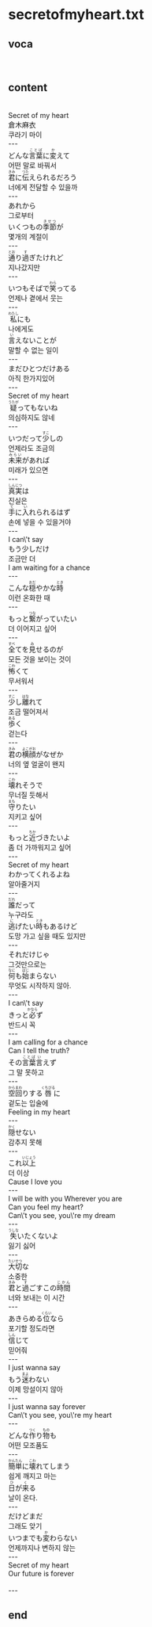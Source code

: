<h1>secretofmyheart.txt</h1>
<h2>voca</h2><br>
<h2>content</h2><br>
Secret of my heart<br>
倉木麻衣<br>
쿠라기 마이<br>
---<br>
どんな<Ruby><rb>言葉</rb><rt>ことば</rt></Ruby>に<Ruby><rb>変</rb><rt>か</rt></Ruby>えて<br>
어떤 말로 바꿔서<br>
<Ruby><rb>君</rb><rt>きみ</rt></Ruby>に<Ruby><rb>伝</rb><rt>つた</rt></Ruby>えられるだろう<br>
너에게 전달할 수 있을까<br>
---<br>
あれから<br>
그로부터<br>
いくつもの<Ruby><rb>季節</rb><rt>きせつ</rt></Ruby>が<br>
몇개의 계절이<br>
---<br>
<Ruby><rb>通</rb><rt>とお</rt></Ruby>り<Ruby><rb>過</rb><rt>す</rt></Ruby>ぎたけれど<br>
지나갔지만<br>
---<br>
いつもそばで<Ruby><rb>笑</rb><rt>わら</rt></Ruby>ってる<br>
언제나 곁에서 웃는<br>
---<br>
<Ruby><rb>私</rb><rt>わたし</rt></Ruby>にも<br>
나에게도<br>
<Ruby><rb>言</rb><rt>い</rt></Ruby>えないことが<br>
말할 수 없는 일이<br>
---<br>
まだひとつだけある<br>
아직 한가지있어<br>
---<br>
Secret of my heart<br>
<Ruby><rb>疑</rb><rt>うたが</rt></Ruby>ってもないね<br>
의심하지도 않네<br>
---<br>
いつだって<Ruby><rb>少</rb><rt>すこ</rt></Ruby>しの<br>
언제라도 조금의<br>
<Ruby><rb>未来</rb><rt>みらい</rt></Ruby>があれば<br>
미래가 있으면<br>
---<br>
<Ruby><rb>真実</rb><rt>しんじつ</rt></Ruby>は<br>
진실은<br>
<Ruby><rb>手</rb><rt>て</rt></Ruby>に<Ruby><rb>入</rb><rt>い</rt></Ruby>れられるはず<br>
손에 넣을 수 있을거야<br>
---<br>
I can\'t say<br>
もう少しだけ<br>
조금만 더<br>
I am waiting for a chance<br>
---<br>
こんな<Ruby><rb>穏</rb><rt>おだ</rt></Ruby>やかな<Ruby><rb>時</rb><rt>とき</rt></Ruby><br>
이런 온화한 때<br>
---<br>
もっと<Ruby><rb>繋</rb><rt>つな</rt></Ruby>がっていたい<br>
더 이어지고 싶어<br>
---<br>
<Ruby><rb>全</rb><rt>すべ</rt></Ruby>てを<Ruby><rb>見</rb><rt>み</rt></Ruby>せるのが<br>
모든 것을 보이는 것이<br>
<Ruby><rb>怖</rb><rt>こわ</rt></Ruby>くて<br>
무서워서<br>
---<br>
<Ruby><rb>少</rb><rt>すこ</rt></Ruby>し<Ruby><rb>離</rb><rt>はな</rt></Ruby>れて<br>
조금 떨어져서<br>
<Ruby><rb>歩</rb><rt>ある</rt></Ruby>く<br>
걷는다<br>
---<br>
<Ruby><rb>君</rb><rt>きみ</rt></Ruby>の<Ruby><rb>横顔</rb><rt>よこがお</rt></Ruby>がなぜか<br>
너의 옆 얼굴이 왠지<br>
---<br>
<Ruby><rb>壊</rb><rt>こわ</rt></Ruby>れそうで<br>
무너질 듯해서<br>
<Ruby><rb>守</rb><rt>まも</rt></Ruby>りたい<br>
지키고 싶어<br>
---<br>
もっと<Ruby><rb>近</rb><rt>ちか</rt></Ruby>づきたいよ<br>
좀 더 가까워지고 싶어<br>
---<br>
Secret of my heart<br>
わかってくれるよね<br>
알아줄거지<br>
---<br>
<Ruby><rb>誰</rb><rt>だれ</rt></Ruby>だって<br>
누구라도<br>
<Ruby><rb>逃</rb><rt>に</rt></Ruby>げたい<Ruby><rb>時</rb><rt>とき</rt></Ruby>もあるけど<br>
도망 가고 싶을 때도 있지만<br>
---<br>
それだけじゃ<br>
그것만으로는<br>
<Ruby><rb>何</rb><rt>なに</rt></Ruby>も<Ruby><rb>始</rb><rt>はじ</rt></Ruby>まらない<br>
무엇도 시작하지 않아.<br>
---<br>
I can\'t say<br>
きっと<Ruby><rb>必</rb><rt>かなら</rt></Ruby>ず<br>
반드시 꼭<br>
---<br>
I am calling for a chance<br>
Can I tell the truth?<br>
その<Ruby><rb>言葉</rb><rt>ことば</rt></Ruby><Ruby><rb>言</rb><rt>い</rt></Ruby>えず<br>
그 말 못하고<br>
---<br>
<Ruby><rb>空回</rb><rt>からまわ</rt></Ruby>りする<Ruby><rb>唇</rb><rt>くちびる</rt></Ruby>に<br>
겉도는 입술에<br>
Feeling in my heart<br>
---<br>
<Ruby><rb>隠</rb><rt>かく</rt></Ruby>せない<br>
감추지 못해<br>
---<br>
これ<Ruby><rb>以上</rb><rt>いじょう</rt></Ruby><br>
더 이상<br>
Cause I love you<br>
---<br>
I will be with you Wherever you are<br>
Can you feel my heart?<br>
Can\'t you see, you\'re my dream<br>
---<br>
<Ruby><rb>失</rb><rt>うしな</rt></Ruby>いたくないよ<br>
잃기 싫어<br>
---<br>
<Ruby><rb>大切</rb><rt>たいせつ</rt></Ruby>な<br>
소중한<br>
<Ruby><rb>君</rb><rt>きみ</rt></Ruby>と<Ruby><rb>過</rb><rt>す</rt></Ruby>ごすこの<Ruby><rb>時間</rb><rt>じかん</rt></Ruby><br>
너와 보내는 이 시간<br>
---<br>
あきらめる<Ruby><rb>位</rb><rt>くらい</rt></Ruby>なら<br>
포기할 정도라면<br>
<Ruby><rb>信</rb><rt>しん</rt></Ruby>じて<br>
믿어줘<br>
---<br>
I just wanna say<br>
もう<Ruby><rb>迷</rb><rt>まよ</rt></Ruby>わない<br>
이제 망설이지 않아<br>
---<br>
I just wanna say forever<br>
Can\'t you see, you\'re my heart<br>
---<br>
どんな<Ruby><rb>作</rb><rt>つく</rt></Ruby>り<Ruby><rb>物</rb><rt>もの</rt></Ruby>も<br>
어떤 모조품도<br>
---<br>
<Ruby><rb>簡単</rb><rt>かんたん</rt></Ruby>に<Ruby><rb>壊</rb><rt>こわ</rt></Ruby>れてしまう<br>
쉽게 깨지고 마는<br>
<Ruby><rb>日</rb><rt>ひ</rt></Ruby>が<Ruby><rb>来</rb><rt>く</rt></Ruby>る<br>
날이 온다.<br>
---<br>
だけどまだ<br>
그래도 앚기<br>
いつまでも<Ruby><rb>変</rb><rt>か</rt></Ruby>わらない<br>
언제까지나 변하지 않는<br>
---<br>
Secret of my heart<br>
Our future is forever<br>
<br>---
<h2>end</h2>